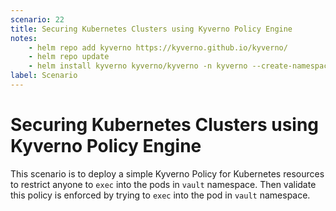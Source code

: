 ```yaml
---
scenario: 22
title: Securing Kubernetes Clusters using Kyverno Policy Engine
notes:
    - helm repo add kyverno https://kyverno.github.io/kyverno/
    - helm repo update
    - helm install kyverno kyverno/kyverno -n kyverno --create-namespace
label: Scenario
---
```


# Securing Kubernetes Clusters using Kyverno Policy Engine

This scenario is to deploy a simple Kyverno Policy for Kubernetes resources to restrict anyone to `exec` into the pods in `vault` namespace. Then validate this policy is enforced by trying to `exec` into the pod in `vault` namespace.
